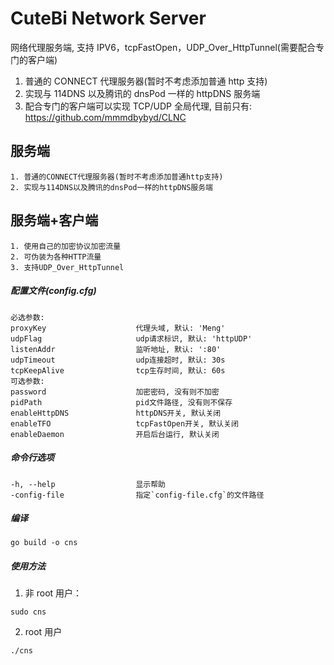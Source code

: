 # CuteBi Network Server

网络代理服务端, 支持 IPV6，tcpFastOpen，UDP_Over_HttpTunnel(需要配合专门的客户端)

1.  普通的 CONNECT 代理服务器(暂时不考虑添加普通 http 支持)
2.  实现与 114DNS 以及腾讯的 dnsPod 一样的 httpDNS 服务端
3.  配合专门的客户端可以实现 TCP/UDP 全局代理, 目前只有: https://github.com/mmmdbybyd/CLNC

## 服务端

    1. 普通的CONNECT代理服务器(暂时不考虑添加普通http支持)
    2. 实现与114DNS以及腾讯的dnsPod一样的httpDNS服务端

## 服务端+客户端

    1. 使用自己的加密协议加密流量
    2. 可伪装为各种HTTP流量
    3. 支持UDP_Over_HttpTunnel

##### 配置文件(config.cfg)

    必选参数:
    proxyKey                    代理头域, 默认: 'Meng'
    udpFlag                     udp请求标识, 默认: 'httpUDP'
    listenAddr                  监听地址, 默认: ':80'
    udpTimeout                  udp连接超时, 默认: 30s
    tcpKeepAlive                tcp生存时间, 默认: 60s
    可选参数:
    password                    加密密码, 没有则不加密
    pidPath                     pid文件路径, 没有则不保存
    enableHttpDNS               httpDNS开关, 默认关闭
    enableTFO                   tcpFastOpen开关, 默认关闭
    enableDaemon                开启后台运行, 默认关闭

##### 命令行选项

    -h, --help                  显示帮助
    -config-file                指定`config-file.cfg`的文件路径

##### 编译

```
go build -o cns
```

##### 使用方法

1. 非 root 用户：

```
sudo cns
```

2. root 用户

```
./cns
```
